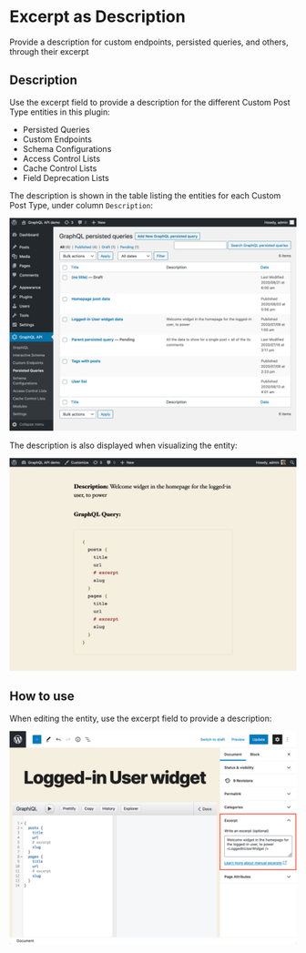 # Excerpt as Description

Provide a description for custom endpoints, persisted queries, and others, through their excerpt

## Description

Use the excerpt field to provide a description for the different Custom Post Type entities in this plugin:

- Persisted Queries
- Custom Endpoints
- Schema Configurations
- Access Control Lists
- Cache Control Lists
- Field Deprecation Lists

The description is shown in the table listing the entities for each Custom Post Type, under column `Description`:

![Persisted queries with description](../../images/persisted-queries-with-description.png "Persisted queries with description")

The description is also displayed when visualizing the entity:

![Persisted query source with description](../../images/persisted-query-source-with-description.png "Persisted query source with description")

## How to use

When editing the entity, use the excerpt field to provide a description:

![Excerpt as description](../../images/excerpt-as-description.png "Excerpt as description")
